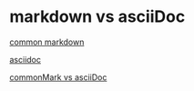 # markdown vs asciiDoc

[common markdown](https://github.com/commonmark/CommonMark)

[asciidoc](https://asciidoctor.org)

[commonMark vs asciiDoc](https://github.com/asciidoctor/asciidoctor.org/blob/master/docs/_includes/asciidoc-vs-markdown.adoc)
